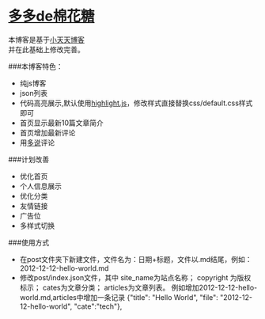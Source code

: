 # [多多de棉花糖](http://hugcoday.github.com)


本博客是基于[小天天博客](https://github.com/onlytiancai/xiaotiantian)  
并在此基础上修改完善。

###本博客特色：

* 纯js博客
* json列表
* 代码高亮展示,默认使用[highlight.js](http://softwaremaniacs.org/soft/highlight/en/)，修改样式直接替换css/default.css样式即可
* 首页显示最新10篇文章简介
* 首页增加最新评论
* 用[多说](http://duoshuo.com)评论


###计划改善

* 优化首页 
* 个人信息展示
* 优化分类
* 友情链接
* 广告位
* 多样式切换

###使用方式

* 在post文件夹下新建文件，文件名为：日期+标题，文件以.md结尾，例如：2012-12-12-hello-world.md
* 修改post/index.json文件，其中
	site_name为站点名称；
	copyright 为版权标示；
	cates为文章分类；
	articles为文章列表。
  例如增加2012-12-12-hello-world.md,articles中增加一条记录
  {"title": "Hello World", "file": "2012-12-12-hello-world", "cate":"tech"},

	
